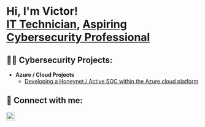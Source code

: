 <h1>Hi, I'm Victor! <br/><a href="https://github.com/Chaac9">IT Technician</a>, <a href="https://www.linkedin.com/in/victor-mena-b91b47135/">Aspiring Cybersecurity Professional</a>

<h2>👨‍💻 Cybersecurity Projects:</h2>

- <b>Azure / Cloud Projects</b>
  - [Developing a Honeynet / Active SOC within the Azure cloud platform](https://github.com/joshmadakor1/Sentinel-Lab)


<h2> 🤳 Connect with me:</h2>

[<img align="left" alt="VictorMena | LinkedIn" width="22px" src="https://cdn.jsdelivr.net/npm/simple-icons@v3/icons/linkedin.svg" />][linkedin]


[linkedin]: https://www.linkedin.com/in/victor-mena-b91b47135/
